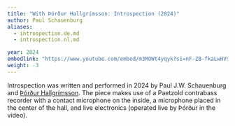```yaml
---
title: "With Þórður Hallgrímsson: Introspection (2024)"
author: Paul Schauenburg
aliases:
  - introspection.de.md
  - introspection.nl.md

year: 2024
embedlink: "https://www.youtube.com/embed/m3MOWt4yqyk?si=nF-ZB-fkaLwHV9mg"
weight: -3
---
```

Introspection was written and performed in 2024 by Paul J.W. Schauenburg and [Þórður Hallgrímsson](https://soundcloud.com/r-ur-hallgr-msson). The piece makes use of a Paetzold contrabass recorder with a contact microphone on the inside, a microphone placed in the center of the hall, and live electronics (operated live by Þórður in the video).
